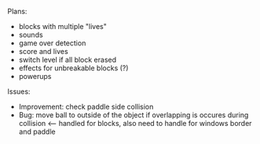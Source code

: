 Plans:
- blocks with multiple "lives"
- sounds
- game over detection
- score and lives
- switch level if all block erased
- effects for unbreakable blocks (?)
- powerups

Issues:
- Improvement: check paddle side collision
- Bug: move ball to outside of the object if overlapping is occures during collision <-- handled for blocks, also need to handle for windows border and paddle